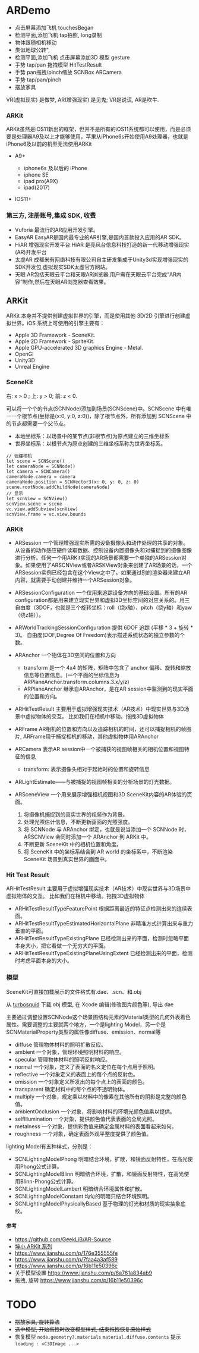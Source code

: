 # ARDemo

+ 点击屏幕添加飞机 touchesBegan
+ 检测平面,添加飞机 tap拍照, long录制
+ 物体跟随相机移动
+ 类似地球公转",          
+ 检测平面,添加飞机 点击屏幕添加3D 模型  gesture
+ 手势 tap/pan 拖拽模型 HitTestResult
+ 手势 pan拖拽/pinch缩放 SCNBox ARCamera
+ 手势 tap/pan/pinch
+ 摆放家具





VR(虚拟现实) 是做梦, AR(增强现实) 是见鬼; VR是说谎, AR是吹牛.

### ARKit

ARKit虽然是iOS11新出的框架，但并不是所有的iOS11系统都可以使用，而是必须要是处理器A9及以上才能够使用，苹果从iPhone6s开始使用A9处理器，也就是iPhone6及以前的机型无法使用ARKit

+ A9+
	+ iphone6s 及以后的 iPhone 
	+ iphone SE
	+ ipad pro(A9X)
	+ ipad(2017)

+ IOS11+

### 第三方, 注册账号,集成 SDK, 收费

+ Vuforia 最流行的AR应用开发引擎。
+ EasyAR EasyAR是国内最专业的AR引擎,是国内首款投入应用的AR SDK。
+ HiAR 增强现实开发平台 HiAR 是亮风台信息科技打造的新一代移动增强现实(AR)开发平台
+ 太虚AR 成都米有网络科技有限公司自主研发集成于Unity3d实现增强现实的SDK开发包,虚拟现实SDK太虚官方网站。
+ 天眼 AR包括天眼云平台和天眼AR浏览器,用户需在天眼云平台完成“AR内容”制作,然后在天眼AR浏览器查看效果。

## ARKit

ARKit 本身并不提供创建虚拟世界的引擎，而是使用其他 3D/2D 引擎进行创建虚拟世界。iOS 系统上可使用的引擎主要有：

+ Apple 3D Framework - SceneKit.
+ Apple 2D Framework - SpriteKit.
+ Apple GPU-accelerated 3D graphics Engine - Metal.
+ OpenGl
+ Unity3D
+ Unreal Engine

### SceneKit

右: x > 0 ; 上: y > 0; 前: z < 0.

可以将一个个的节点(SCNNode)添加到场景(SCNScene)中。SCNScene 中有唯一一个根节点(坐标是(x:0, y:0, z:0))，除了根节点外，所有添加到 SCNScene 中的节点都需要一个父节点。

+ 本地坐标系：以场景中的某节点(非根节点)为原点建立的三维坐标系
+ 世界坐标系：以根节点为原点创建的三维坐标系称为世界坐标系。

```
// 创建相机
let scene = SCNScene()
let cameraNode = SCNNode()
let camera = SCNCamera()
cameraNode.camera = camera
cameraNode.position = SCNVector3(x: 0, y: 0, z: 0)
scene.rootNode.addChildNode(cameraNode)
// 显示
let scnView = SCNView()
scnView.scene = scene
vc.view.addSubview(scnView)
scnView.frame = vc.view.bounds

```

### ARKit


+ ARSession 一个管理增强现实所需的设备摄像头和动作处理的共享的对象。从设备的动作感应硬件读取数据、控制设备内置摄像头和对捕捉到的摄像图像进行分析。任何一个用ARKit实现的AR场景都需要一个单独的ARSession对象。如果使用了ARSCNView或者ARSKView对象来创建了AR场景的话，一个ARSession实例已经包含在这个View之中了。如果通过别的渲染器来建立AR内容，就需要手动创建并维持一个ARSession对象。
+ ARSessionConfiguration 一个仅用来追踪设备方向的基础设置。所有的AR configuration都是用来建立现实世界和虚拟3D坐标空间的对应关系的。用三自由度（3DOF，也就是三个旋转坐标：roll（绕x轴）、pitch（绕y轴）和yaw（绕z轴））。
+ ARWorldTrackingSessionConfiguration 提供 6DOF 追踪 (平移 * 3 + 旋转 * 3)。
 自由度(DOF,Degree Of Freedom)表示描述系统状态的独立参数的个数。
+ ARAnchor 一个物体在3D空间的位置和方向
 	+ transform 是一个 4x4 的矩阵，矩阵中包含了 anchor 偏移、旋转和缩放信息等位置信息。(一个平面的坐标信息为 ARPlaneAnchor.transform.columns.3.x/y/z)
	+ ARPlaneAnchor 继承自ARAnchor，是在AR session中监测到的现实平面的位置和方向。
+ ARHitTestResult 主要用于虚拟增强现实技术（AR技术）中现实世界与3D场景中虚拟物体的交互。 比如我们在相机中移动。拖拽3D虚拟物体
+ ARFrame AR相机的位置和方向以及追踪相机的时间，还可以捕捉相机的帧图片, ARFrame用于捕捉相机的移动，其他虚拟物体用ARAnchor
+ ARCamera 表示AR session中一个被捕获的视图帧相关的相机位置和视图特征的信息
	+ transform: 表示摄像头相对于起始时的位置和旋转信息
+ ARLightEstimate——与被捕捉的视图帧相关的分析场景的灯光数据。


+ ARSceneView 一个用来展示增强相机视图和3D SceneKit内容的AR体验的页面。
	1. 将摄像机捕捉到的真实世界的视频作为背景。
	2. 处理光照估计信息，不断更新画面的光照强度。
	3. 将 SCNNode 与 ARAnchor 绑定，也就是说当添加一个 SCNNode 时，ARSCNView 会同时添加一个 ARAnchor 到 ARKit 中。
	4. 不断更新 SceneKit 中的相机位置和角度。
	5. 将 SceneKit 中的坐标系结合到 AR world 的坐标系中，不断渲染 SceneKit 场景到真实世界的画面中。

### Hit Test Result

ARHitTestResult 主要用于虚拟增强现实技术（AR技术）中现实世界与3D场景中虚拟物体的交互。 比如我们在相机中移动。拖拽3D虚拟物体

+ ARHitTestResultTypeFeaturePoint 根据距离最近的特征点检测出来的连续表面。
+ ARHitTestResultTypeEstimatedHorizontalPlane 非精准方式计算出来与重力垂直的平面。
+ ARHitTestResultTypeExistingPlane 已经检测出来的平面，检测时忽略平面本身大小，把它看做一个无穷大的平面。
+ ARHitTestResultTypeExistingPlaneUsingExtent 已经检测出来的平面，检测时考虑平面本身的大小。

### 模型

SceneKit可直接加载展示的文件格式有.dae、.scn、和.obj

从 [turbosquid](https://www.turbosquid.com/) 下载 obj 模型, 在 Xcode 编辑(修改图片颜色等), 导出 dae

主要通过调整设置SCNNode这个场景图结构元素的Material类型的几何外表着色属性。需要调整的主要就两个地方，一个是lighting Model，另一个是SCNMaterialProperty类型的属性像diffuse、emission、normal等

+ diffuse 管理物体材料的照明扩散反应。
+ ambient 一个对象，管理环境照明材料的响应。
+ specular 管理物体材料的照明反射响应。
+ normal 一个对象，定义了表面的名义定位在每个点用于照明。
+ reflective 一个对象定义的表面上的每个点的反射色。
+ emission 一个对象定义所发出的每个点上的表面的颜色。
+ transparent 确定材料中的每个点的不透明物体。
+ multiply 一个对象，规定乘以材料中的像素在其他所有的阴影是完整的颜色值。
+ ambientOcclusion 一个对象，将影响材料的环境光颜色值乘以提供。
+ selfIllumination 一个对象，提供颜色值代表表面的全局光照。
+ metalness 一个对象，提供彩色值来确定金属材料的表面看起来如何。
+ roughness 一个对象，确定表面外观平整度提供了颜色值。

lighting Model有五种样式，分别是：
+ SCNLightingModelPhong 明暗结合环境，扩散，和镜面反射特性，在高光使用Phong公式计算。
+ SCNLightingModelBlinn 明暗结合环境，扩散，和镜面反射特性，在高光使用Blinn-Phong公式计算。
+ SCNLightingModelLambert 明暗结合环境属性和扩散。
+ SCNLightingModelConstant 均匀的明暗只结合环境照明。
+ SCNLightingModelPhysicallyBased 基于物理的灯光和材质的现实抽象底纹。


#### 参考

+ https://github.com/GeekLiB/AR-Source
+ [坤小 ARKit 系列](http://blog.csdn.net/u013263917/article/details/72903174)
+ https://www.jianshu.com/p/176e355555fe
+ https://www.jianshu.com/p/7faa4a3af589
+ https://www.jianshu.com/p/16b11e50396c
+ 关于模型设置 https://www.jianshu.com/p/6a761a834ab9
+ 拖拽, 旋转 https://www.jianshu.com/p/16b11e50396c


# TODO

+ ~~摆放家具, 旋转算法~~
+ ~~选中模型, 开始拖拽时改变模型样式, 结束拖拽恢复原始样式~~
+ 恢复模型 `node.geometry?.materials` `material.diffuse.contents` 提示 `loading : <C3DImage ...>`